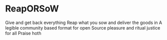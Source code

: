 # ReapORSoW
Give and get back everything
Reap what you sow and deliver the goods in
A legible community based format for open
Source pleasure and ritual justice for all
Praise hoth
